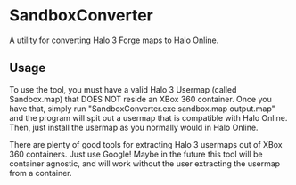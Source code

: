 # SandboxConverter
A utility for converting Halo 3 Forge maps to Halo Online.

## Usage
To use the tool, you must have a valid Halo 3 Usermap (called Sandbox.map) that DOES NOT reside an XBox 360 container. Once you have that, simply run "SandboxConverter.exe sandbox.map output.map" and the program will spit out a usermap that is compatible with Halo Online. Then, just install the usermap as you normally would in Halo Online.

There are plenty of good tools for extracting Halo 3 usermaps out of XBox 360 containers. Just use Google! Maybe in the future this tool will be container agnostic, and will work without the user extracting the usermap from a container.

